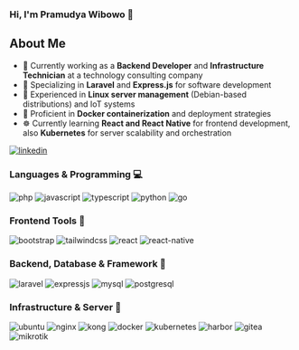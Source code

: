 ### Hi, I'm Pramudya Wibowo 👋

## About Me

- 🔭 Currently working as a **Backend Developer** and **Infrastructure Technician** at a technology consulting company
- 💼 Specializing in **Laravel** and **Express.js** for software development
- 🐧 Experienced in **Linux server management** (Debian-based distributions) and IoT systems
- 🐳 Proficient in **Docker containerization** and deployment strategies
- ☸️ Currently learning **React and React Native** for frontend development, also **Kubernetes** for server scalability and orchestration

<div align="left">
  <a href="https://www.linkedin.com/in/pramudyawibowo/">
    <img src="https://img.shields.io/badge/visit%20my%20Linkedin-0A66C2?style=for-the-badge&logo=linkedin&logoColor=white" alt="linkedin" />
  </a>
</div>

### Languages & Programming 💻
<div align="left">
 <img src="https://img.shields.io/badge/PHP-777BB4?style=for-the-badge&logo=php&logoColor=white" alt="php" />
 <img src="https://img.shields.io/badge/JavaScript-F7DF1E?style=for-the-badge&logo=javascript&logoColor=black" alt="javascript" />
 <img src="https://img.shields.io/badge/TypeScript-3178C6?style=for-the-badge&logo=typescript&logoColor=white" alt="typescript" />
 <img src="https://img.shields.io/badge/Python-3776AB?style=for-the-badge&logo=python&logoColor=white" alt="python" />
 <img src="https://img.shields.io/badge/Go-00ADD8?style=for-the-badge&logo=go&logoColor=white" alt="go" />
</div>

### Frontend Tools 🎨
<div align="left">
 <img src="https://img.shields.io/badge/Bootstrap-7952B3?style=for-the-badge&logo=bootstrap&logoColor=white" alt="bootstrap" />
 <img src="https://img.shields.io/badge/Tailwind%20CSS-38B2AC?style=for-the-badge&logo=tailwind-css&logoColor=white" alt="tailwindcss" />
 <img src="https://img.shields.io/badge/React-61DAFB?style=for-the-badge&logo=react&logoColor=black" alt="react" />
 <img src="https://img.shields.io/badge/React%20Native-61DAFB?style=for-the-badge&logo=react&logoColor=black" alt="react-native" />
</div>

### Backend, Database & Framework 🚀
<div align="left">
 <img src="https://img.shields.io/badge/Laravel-FB503B?style=for-the-badge&logo=laravel&logoColor=white" alt="laravel" />
 <img src="https://img.shields.io/badge/Express.js-000000?style=for-the-badge&logo=express&logoColor=white" alt="expressjs" />
 <img src="https://img.shields.io/badge/MySQL-4479A1?style=for-the-badge&logo=mysql&logoColor=white" alt="mysql" />
 <img src="https://img.shields.io/badge/PostgreSQL-336791?style=for-the-badge&logo=postgresql&logoColor=white" alt="postgresql" />
</div>

### Infrastructure & Server 🐧
<div align="left">
<img src="https://img.shields.io/badge/Ubuntu-E95420?style=for-the-badge&logo=ubuntu&logoColor=white" alt="ubuntu" />
 <img src="https://img.shields.io/badge/Nginx-009639?style=for-the-badge&logo=nginx&logoColor=white" alt="nginx" />
 <img src="https://img.shields.io/badge/Kong-003459?style=for-the-badge&logo=kong&logoColor=white" alt="kong" />
 <img src="https://img.shields.io/badge/Docker-2496ED?style=for-the-badge&logo=docker&logoColor=white" alt="docker" />
 <img src="https://img.shields.io/badge/Kubernetes-326CE5?style=for-the-badge&logo=kubernetes&logoColor=white" alt="kubernetes" />
 <img src="https://img.shields.io/badge/Harbor-60B932?style=for-the-badge&logo=harbor&logoColor=white" alt="harbor" />
 <img src="https://img.shields.io/badge/Gitea-609926?style=for-the-badge&logo=gitea&logoColor=white" alt="gitea" />
 <img src="https://img.shields.io/badge/MikroTik-293239?style=for-the-badge&logo=mikrotik&logoColor=white" alt="mikrotik" />
</div>